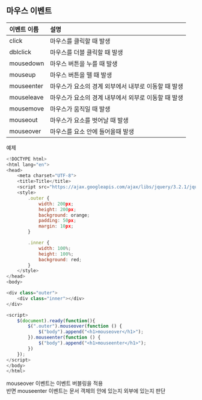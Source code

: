 ## 마우스 이벤트

| 이벤트 이름 | 설명 |
| :------------- | :------------- |
| click | 마우스를 클릭할 때 발생 |
| dblclick | 마우스를 더블 클릭할 때 발생 |
| mousedown | 마우스 버튼을 누를 때 발생 |
| mouseup | 마우스 버튼을 뗄 때 발생 |
| mouseenter | 마우스가 요소의 경계 외부에서 내부로 이동할 때 발생 |
| mouseleave | 마우스가 요소의 경계 내부에서 외부로 이동할 때 발생 |
| mousemove | 마우스가 움직일 때 발생 |
| mouseout | 마우스가 요소를 벗어날 때 발생
| mouseover | 마우스를 요소 안에 들어올때 발생  |

예제

```javascript
<!DOCTYPE html>
<html lang="en">
<head>
    <meta charset="UTF-8">
    <title>Title</title>
    <script src="https://ajax.googleapis.com/ajax/libs/jquery/3.2.1/jquery.min.js"></script>
    <style>
        .outer {
            width: 200px;
            height: 200px;
            background: orange;
            padding: 50px;
            margin: 10px;
        }

        .inner {
            width: 100%;
            height: 100%;
            background: red;
        }
    </style>
</head>
<body>

<div class="outer">
    <div class="inner"></div>
</div>

<script>
    $(document).ready(function(){
        $(".outer").mouseover(function () {
            $("body").append("<h1>mouseover</h1>");
        }).mouseenter(function () {
            $("body").append("<h1>mouseenter</h1>");
        })
    });
</script>
</body>
</html>
```

mouseover 이벤트는 이벤트 버블링을 적용  
반면 mouseenter 이벤트는 문서 객체의 안에 있는지 외부에 있는지 판단
